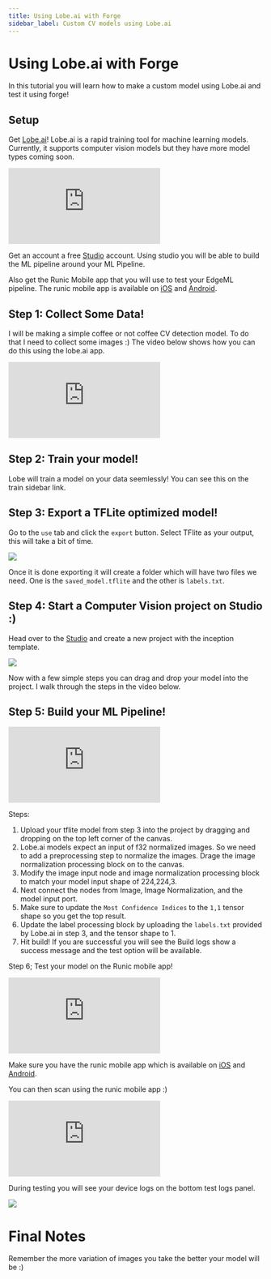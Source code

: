 ```yaml
---
title: Using Lobe.ai with Forge
sidebar_label: Custom CV models using Lobe.ai
---
```


# Using Lobe.ai with Forge

In this tutorial you will learn how to make a custom model using Lobe.ai and test it using forge!

## Setup

Get [Lobe.ai](https://www.lobe.ai/)! Lobe.ai is a rapid training tool for machine learning models. Currently, it supports computer vision models but they have more model types coming soon.

<iframe width={560} height={315} src="https://www.youtube.com/embed/Mdcw3Sb98DA" title="YouTube video player" frameBorder={0} allowFullScreen ></iframe>

Get an account a free [Studio](https://studio.hotg.ai/) account. Using studio you will be able to build
the ML pipeline around your ML Pipeline. 

Also get the Runic Mobile app that you will use to test your EdgeML pipeline. The runic mobile app is available on [iOS](https://apps.apple.com/us/app/runic-by-hotg-ai/id1550831458) and [Android](https://play.google.com/store/apps/details?id=ai.hotg.runicapp&hl=en_US&gl=US).

## Step 1: Collect Some Data!

I will be making a simple coffee or not coffee CV detection model. To do that I need to collect some images :) The video below shows how you can do this using the lobe.ai app.

<iframe width={640} height={400} src="https://www.loom.com/embed/3dedbd7fe3cf45cc9a7701ac457423db" frameBorder={0} allowFullScreen></iframe>

## Step 2: Train your model!

Lobe will train a model on your data seemlessly! You can see this on the train sidebar link. 

## Step 3: Export a TFLite optimized model!

Go to the `use` tab and click the `export` button. Select TFlite as your output, this will take a bit of time.

<img src="/img/tutorials/lobe/export.png" />

Once it is done exporting it will create a folder which will have two files we need. One is the `saved_model.tflite` and the other is `labels.txt`. 

## Step 4: Start a Computer Vision project on Studio :)

Head over to the [Studio](https://studio.hotg.ai/) and create a new project with the inception template. 

<img src="/img/tutorials/lobe/create-a-project.png" />

Now with a few simple steps you can drag and drop your model into the project. I walk through the steps in the video below.

## Step 5: Build your ML Pipeline!

<iframe width={640} height={400} src="https://www.loom.com/embed/fb6b8fa47d724b62ac756d835007650e" frameBorder={0} webkitallowfullscreen mozallowfullscreen allowFullScreen></iframe>

Steps: 
1. Upload your tflite model from step 3 into the project by dragging and dropping on the top left corner of the canvas.
2. Lobe.ai models expect an input of f32 normalized images. So we need to add a preprocessing step to normalize the images. Drage the image normalization processing block on to the canvas.
3. Modify the image input node and image normalization processing block to match your model input shape of 224,224,3.
4. Next connect the nodes from Image, Image Normalization, and the model input port. 
5. Make sure to update the `Most Confidence Indices` to the `1,1` tensor shape so you get the top result. 
6. Update the label processing block by uploading the `labels.txt` provided by Lobe.ai in step 3, and the tensor shape to 1.
7. Hit build! If you are successful you will see the Build logs show a success message and the test option will be available. 


Step 6; Test your model on the Runic mobile app!


<iframe width={640} height={400} src="https://www.loom.com/embed/8ee85c60000b4860bba8ceb7e3da54f1" frameBorder={0}></iframe>

Make sure you have the runic mobile app which is available on [iOS](https://apps.apple.com/us/app/runic-by-hotg-ai/id1550831458) and [Android](https://play.google.com/store/apps/details?id=ai.hotg.runicapp&hl=en_US&gl=US).

You can then scan using the runic mobile app :) 

<iframe width={640} height={1384} src="https://www.loom.com/embed/d288e08ab146419499bb6736c134f8a6" frameBorder={0} allowFullScreen></iframe>

During testing you will see your device logs on the bottom test logs panel. 

<img src="/img/tutorials/lobe/test_logs.png" />

# Final Notes

Remember the more variation of images you take the better your model will be :)




